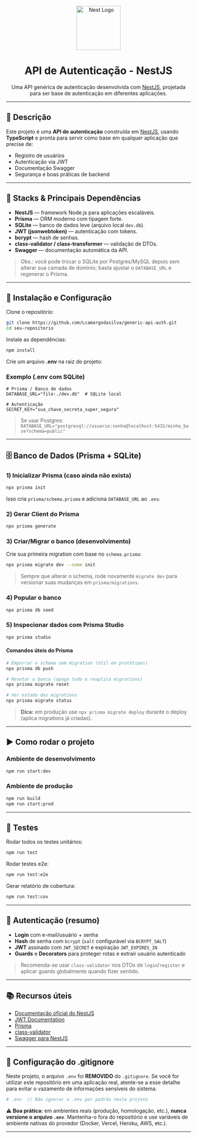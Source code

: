 <p align="center">
  <img src="https://nestjs.com/img/logo-small.svg" width="120" alt="Nest Logo" />
</p>

<h1 align="center">API de Autenticação - NestJS</h1>

<p align="center">
  Uma API genérica de autenticação desenvolvida com <a href="http://nestjs.com/" target="_blank">NestJS</a>, 
  projetada para ser base de autenticação em diferentes aplicações.
</p>

---

## 📖 Descrição

Este projeto é uma **API de autenticação** construída em [NestJS](https://nestjs.com), usando **TypeScript** e pronta para servir como base em qualquer aplicação que precise de:

- Registro de usuários
- Autenticação via JWT
- Documentação Swagger
- Segurança e boas práticas de backend

---

## 🧰 Stacks & Principais Dependências

- **NestJS** — framework Node.js para aplicações escaláveis.
- **Prisma** — ORM moderno com tipagem forte.
- **SQLite** — banco de dados leve (arquivo local `dev.db`).
- **JWT (jsonwebtoken)** — autenticação com tokens.
- **bcrypt** — hash de senhas.
- **class-validator / class-transformer** — validação de DTOs.
- **Swagger** — documentação automática da API.

> Obs.: você pode trocar o SQLite por Postgres/MySQL depois sem alterar sua camada de domínio; basta ajustar o `DATABASE_URL` e regenerar o Prisma.

---

## 🚀 Instalação e Configuração

Clone o repositório:

```bash
git clone https://github.com/Lcamargodasilva/generic-api-auth.git
cd seu-repositorio
```

Instale as dependências:

```bash
npm install
```

Crie um arquivo **.env** na raiz do projeto:

### Exemplo (.env com SQLite)

```env
# Prisma / Banco de dados
DATABASE_URL="file:./dev.db"  # SQLite local

# Autenticação
SECRET_KEY="sua_chave_secreta_super_segura"
```

> Se usar Postgres:
> `DATABASE_URL="postgresql://usuario:senha@localhost:5432/minha_base?schema=public"`

---

## 🗄️ Banco de Dados (Prisma + SQLite)

### 1) Inicializar Prisma (caso ainda não exista)

```bash
npx prisma init
```

Isso cria `prisma/schema.prisma` e adiciona `DATABASE_URL` ao `.env`.

### 2) Gerar Client do Prisma

```bash
npx prisma generate
```

### 3) Criar/Migrar o banco (desenvolvimento)

Crie sua primeira migration com base no `schema.prisma`:

```bash
npx prisma migrate dev --name init
```

> Sempre que alterar o schema, rode novamente `migrate dev` para versionar suas mudanças em `prisma/migrations`.

### 4) Popular o banco

```bash
npx prisma db seed
```

### 5) Inspecionar dados com Prisma Studio

```bash
npx prisma studio
```

#### Comandos úteis do Prisma

```bash
# Empurrar o schema sem migration (útil em protótipos)
npx prisma db push

# Resetar o banco (apaga tudo e reaplica migrations)
npx prisma migrate reset

# Ver estado das migrations
npx prisma migrate status
```

> **Dica:** em produção use `npx prisma migrate deploy` durante o deploy (aplica migrations já criadas).

---

## ▶️ Como rodar o projeto

### Ambiente de desenvolvimento

```bash
npm run start:dev
```

### Ambiente de produção

```bash
npm run build
npm run start:prod
```

---

## 🧪 Testes

Rodar todos os testes unitários:

```bash
npm run test
```

Rodar testes e2e:

```bash
npm run test:e2e
```

Gerar relatório de cobertura:

```bash
npm run test:cov
```

---

## 🔐 Autenticação (resumo)

- **Login** com e-mail/usuário + senha
- **Hash** de senha com `bcrypt` (`salt` configurável via `BCRYPT_SALT`)
- **JWT** assinado com `JWT_SECRET` e expiração `JWT_EXPIRES_IN`
- **Guards** e **Decorators** para proteger rotas e extrair usuário autenticado

> Recomenda-se usar `class-validator` nos DTOs de `login`/`register` e aplicar guards globalmente quando fizer sentido.

---

## 📚 Recursos úteis

- [Documentação oficial do NestJS](https://docs.nestjs.com)
- [JWT Documentation](https://jwt.io/introduction)
- [Prisma](https://www.prisma.io/)
- [class-validator](https://github.com/typestack/class-validator)
- [Swagger para NestJS](https://docs.nestjs.com/openapi/introduction)

---

## 🚨 Configuração do .gitignore

Neste projeto, o arquivo `.env` foi **REMOVIDO** do `.gitignore`.
Se você for utilizar este repositório em uma aplicação real, atente-se a esse detalhe para evitar o vazamento de informações sensíveis do sistema.

```bash
# .env  // Não ignorar o .env por padrão neste projeto
```

⚠️ **Boa prática:** em ambientes reais (produção, homologação, etc.), **nunca versione o arquivo `.env`**.
Mantenha-o fora do repositório e use variáveis de ambiente nativas do provedor (Docker, Vercel, Heroku, AWS, etc.).

---

